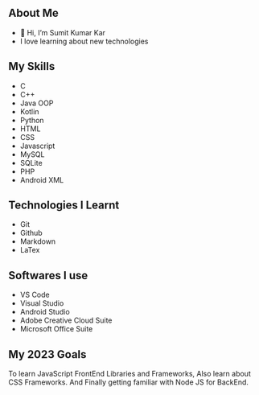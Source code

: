 ## About Me
- 👋 Hi, I’m Sumit Kumar Kar
- I love learning about new technologies

## My Skills
- C 
- C++
- Java OOP
- Kotlin
- Python
- HTML
- CSS
- Javascript
- MySQL
- SQLite
- PHP
- Android XML

## Technologies I Learnt
- Git
- Github
- Markdown
- LaTex

## Softwares I use
- VS Code
- Visual Studio
- Android Studio
- Adobe Creative Cloud Suite
- Microsoft Office Suite

## My 2023 Goals
To learn JavaScript FrontEnd Libraries and Frameworks, Also learn about CSS Frameworks. And Finally getting familiar with Node JS for BackEnd. 

<!---
SumitKar01/SumitKar01 is a ✨ special ✨ repository because its `README.md` (this file) appears on your GitHub profile.
You can click the Preview link to take a look at your changes.
--->
